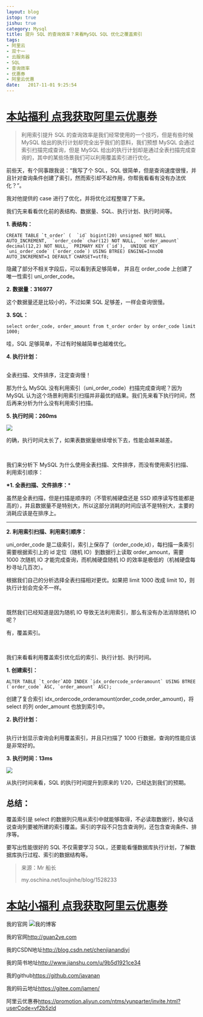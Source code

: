```yaml
---
layout: blog
istop: true
jishu: true
category: Mysql
title: 提升 SQL 的查询效率？来看MySQL SQL 优化之覆盖索引
tags:
- 阿里云
- 双十一
- 云服务器
- SQL
- 查询效率
- 优惠券
- 阿里云优惠
date:   2017-11-01 9:25:54
---
```


# **[本站福利 点我获取阿里云优惠券](https://promotion.aliyun.com/ntms/yunparter/invite.html?userCode=vf2b5zld)**

> 利用索引提升 SQL 的查询效率是我们经常使用的一个技巧，但是有些时候 MySQL 给出的执行计划却完全出乎我们的意料，我们预想 MySQL 会通过索引扫描完成查询，但是 MySQL 给出的执行计划却是通过全表扫描完成查询的，其中的某些场景我们可以利用覆盖索引进行优化。

前些天，有个同事跟我说：“我写了个 SQL，SQL 很简单，但是查询速度很慢，并且针对查询条件创建了索引，然而索引却不起作用，你帮我看看有没有办法优化？”。

我对他提供的 case 进行了优化，并将优化过程整理了下来。

我们先来看看优化前的表结构、数据量、SQL、执行计划、执行时间等。

**1. 表结构：**

```
CREATE TABLE `t_order` (  `id` bigint(20) unsigned NOT NULL AUTO_INCREMENT,  `order_code` char(12) NOT NULL,  `order_amount` decimal(12,2) NOT NULL,  PRIMARY KEY (`id`),  UNIQUE KEY `uni_order_code` (`order_code`) USING BTREE) ENGINE=InnoDB AUTO_INCREMENT=1 DEFAULT CHARSET=utf8;
```

隐藏了部分不相关字段后，可以看到表足够简单， 并且在 order_code 上创建了唯一性索引 uni_order_code。

**2. 数据量：316977**

这个数据量还是比较小的，不过如果 SQL 足够差，一样会查询很慢。

**3. SQL：**

```
select order_code, order_amount from t_order order by order_code limit 1000;
```

哇，SQL 足够简单，不过有时候越简单也越难优化。

**4. 执行计划：**

![](data:image/gif;base64,iVBORw0KGgoAAAANSUhEUgAAAAEAAAABCAYAAAAfFcSJAAAADUlEQVQImWNgYGBgAAAABQABh6FO1AAAAABJRU5ErkJggg==)

全表扫描、文件排序，注定查询慢！

那为什么 MySQL 没有利用索引（uni_order_code）扫描完成查询呢？因为 MySQL 认为这个场景利用索引扫描并非最优的结果。我们先来看下执行时间，然后再来分析为什么没有利用索引扫描。

**5. 执行时间：260ms**

![](http://mmbiz.qpic.cn/mmbiz_png/DmibiaFiaAI4B36XmwteZwQUaB5ACyKK34Oxt7CkBSS4vHo6F2bSh8KzkD2iaktjWrR5XZiaJS2OEL3WoicfKR6EBvHw/640?wx_fmt=png&tp=webp&wxfrom=5&wx_lazy=1)

的确，执行时间太长了，如果表数据量继续增长下去，性能会越来越差。

 

我们来分析下 MySQL 为什么使用全表扫描、文件排序，而没有使用索引扫描、利用索引顺序：

**\*1. 全表扫描、文件排序：***

虽然是全表扫描，但是扫描是顺序的（不管机械硬盘还是 SSD 顺序读写性能都是高的），并且数据量不是特别大，所以这部分消耗的时间应该不是特别大，主要的消耗应该是在排序上。

****

**2. 利用索引扫描、利用索引顺序：**

uni_order_code 是二级索引，索引上保存了（order_code,id），每扫描一条索引需要根据索引上的 id 定位（随机 IO）到数据行上读取 order_amount，需要 1000 次随机 IO 才能完成查询，而机械硬盘随机 IO 的效率是极低的（机械硬盘每秒寻址几百次）。

根据我们自己的分析选择全表扫描相对更优。如果把 limit 1000 改成 limit 10，则执行计划会完全不一样。

 

既然我们已经知道是因为随机 IO 导致无法利用索引，那么有没有办法消除随机 IO 呢？

有，覆盖索引。

 

我们来看看利用覆盖索引优化后的索引、执行计划、执行时间。

**1. 创建索引：**

```
ALTER TABLE `t_order`ADD INDEX `idx_ordercode_orderamount` USING BTREE (`order_code` ASC, `order_amount` ASC);
```

创建了复合索引 idx_ordercode_orderamount(order_code,order_amount)，将 select 的列 order_amount 也放到索引中。

**2. 执行计划：**

![](data:image/gif;base64,iVBORw0KGgoAAAANSUhEUgAAAAEAAAABCAYAAAAfFcSJAAAADUlEQVQImWNgYGBgAAAABQABh6FO1AAAAABJRU5ErkJggg==)

执行计划显示查询会利用覆盖索引，并且只扫描了 1000 行数据，查询的性能应该是非常好的。

**3. 执行时间：13ms**

![](http://mmbiz.qpic.cn/mmbiz_png/DmibiaFiaAI4B36XmwteZwQUaB5ACyKK34OuknrshibBXjT6UAt38cwzV1oTAKX4AicRNIxMrZLh1a9PBP8OoLm28jQ/640?wx_fmt=png&tp=webp&wxfrom=5&wx_lazy=1)

从执行时间来看，SQL 的执行时间提升到原来的 1/20，已经达到我们的预期。

## 总结：

覆盖索引是 select 的数据列只用从索引中就能够取得，不必读取数据行，换句话说查询列要被所建的索引覆盖。索引的字段不只包含查询列，还包含查询条件、排序等。

要写出性能很好的 SQL 不仅需要学习 SQL，还要能看懂数据库执行计划，了解数据库执行过程、索引的数据结构等。

> 来源：Mr 船长
>
> my.oschina.net/loujinhe/blog/1528233


# **[本站小福利 点我获取阿里云优惠券](https://promotion.aliyun.com/ntms/yunparter/invite.html?userCode=vf2b5zld)**

我的官网
![我的博客](https://github.com/javanan/javanan.github.io/blob/master/style/images/slifelogo.png?raw=true)

我的官网<http://guan2ye.com>

我的CSDN地址<http://blog.csdn.net/chenjianandiyi>

我的简书地址<http://www.jianshu.com/u/9b5d1921ce34>

我的github<https://github.com/javanan>

我的码云地址<https://gitee.com/jamen/>

阿里云优惠券<https://promotion.aliyun.com/ntms/yunparter/invite.html?userCode=vf2b5zld>

